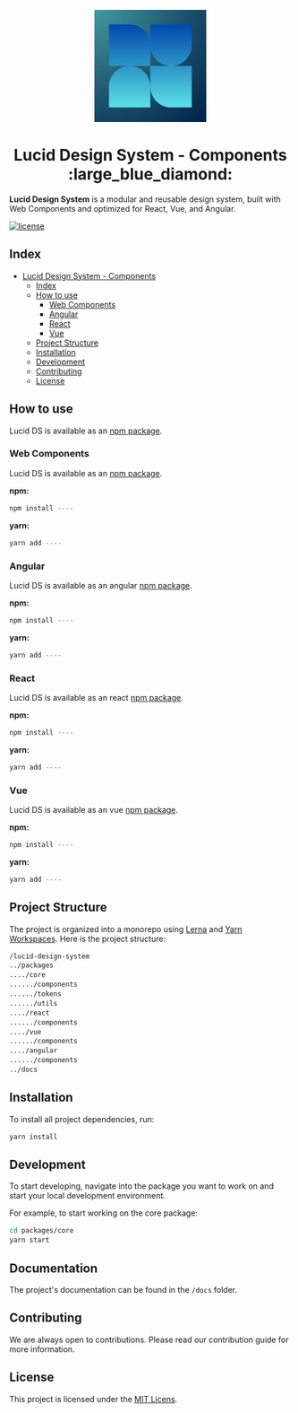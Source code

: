 <p align="center">
  <a href="https://github.com/orgs/lucidds/repositories" rel="noopener" target="_blank"><img width="200" src="/docs/public/static/logo.png" alt="MUI logo"></a>
</p>

<h1 align="center">Lucid Design System - Components :large_blue_diamond:</h1>

**Lucid Design System** is a modular and reusable design system, built with Web Components and optimized for React, Vue, and Angular.

[![license](https://img.shields.io/badge/license-MIT-blue.svg)](https://github.com/lucidds/lucid-components/blob/main/LICENSE)

## Index

- [Lucid Design System - Components](#)
  - [Index](#index)
  - [How to use](#how-to-use)
    - [Web Components](#web-components)
    - [Angular](#angular)
    - [React](#react)
    - [Vue](#vue)
  - [Project Structure](#project-structure)
  - [Installation](#installation)
  - [Development](#development)
  - [Contributing](#contributing)
  - [License](#license)
 
## How to use

Lucid DS is available as an [npm package](#).

### Web Components

Lucid DS is available as an [npm package](#).

**npm:**

```bash
npm install ----
```

**yarn:**

```bash
yarn add ----
```

### Angular

Lucid DS is available as an angular [npm package](#).

**npm:**

```bash
npm install ----
```

**yarn:**

```bash
yarn add ----
```

### React

Lucid DS is available as an react [npm package](#).

**npm:**

```bash
npm install ----
```

**yarn:**

```bash
yarn add ----
```

### Vue

Lucid DS is available as an vue [npm package](#).

**npm:**

```bash
npm install ----
```

**yarn:**

```bash
yarn add ----
```

## Project Structure

The project is organized into a monorepo using [Lerna](https://lerna.js.org/) and [Yarn Workspaces](https://classic.yarnpkg.com/en/docs/workspaces/). Here is the project structure:

```bash
/lucid-design-system
../packages
..../core
....../components
....../tokens
....../utils
..../react
....../components
..../vue
....../components
..../angular
....../components
../docs
```

## Installation

To install all project dependencies, run:

```bash
yarn install
```

## Development

To start developing, navigate into the package you want to work on and start your local development environment.

For example, to start working on the core package:

```bash
cd packages/core
yarn start
```

## Documentation

The project's documentation can be found in the `/docs` folder.

## Contributing

We are always open to contributions. Please read our contribution guide for more information.

## License

This project is licensed under the [MIT Licens](LICENSE).

